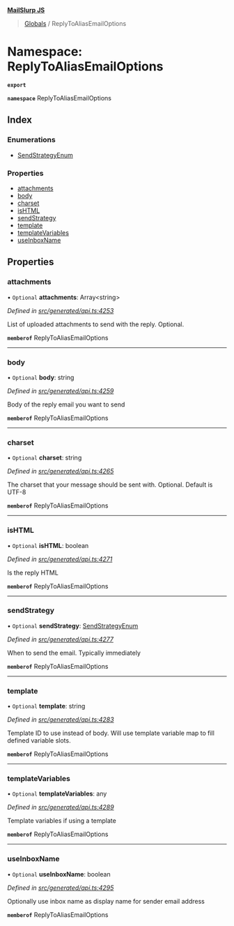 **[MailSlurp JS](../README.md)**

> [Globals](../README.md) / ReplyToAliasEmailOptions

# Namespace: ReplyToAliasEmailOptions

**`export`** 

**`namespace`** ReplyToAliasEmailOptions

## Index

### Enumerations

* [SendStrategyEnum](../enums/replytoaliasemailoptions.sendstrategyenum.md)

### Properties

* [attachments](replytoaliasemailoptions.md#attachments)
* [body](replytoaliasemailoptions.md#body)
* [charset](replytoaliasemailoptions.md#charset)
* [isHTML](replytoaliasemailoptions.md#ishtml)
* [sendStrategy](replytoaliasemailoptions.md#sendstrategy)
* [template](replytoaliasemailoptions.md#template)
* [templateVariables](replytoaliasemailoptions.md#templatevariables)
* [useInboxName](replytoaliasemailoptions.md#useinboxname)

## Properties

### attachments

• `Optional` **attachments**: Array\<string>

*Defined in [src/generated/api.ts:4253](https://github.com/mailslurp/mailslurp-client/blob/5a4fc29/src/generated/api.ts#L4253)*

List of uploaded attachments to send with the reply. Optional.

**`memberof`** ReplyToAliasEmailOptions

___

### body

• `Optional` **body**: string

*Defined in [src/generated/api.ts:4259](https://github.com/mailslurp/mailslurp-client/blob/5a4fc29/src/generated/api.ts#L4259)*

Body of the reply email you want to send

**`memberof`** ReplyToAliasEmailOptions

___

### charset

• `Optional` **charset**: string

*Defined in [src/generated/api.ts:4265](https://github.com/mailslurp/mailslurp-client/blob/5a4fc29/src/generated/api.ts#L4265)*

The charset that your message should be sent with. Optional. Default is UTF-8

**`memberof`** ReplyToAliasEmailOptions

___

### isHTML

• `Optional` **isHTML**: boolean

*Defined in [src/generated/api.ts:4271](https://github.com/mailslurp/mailslurp-client/blob/5a4fc29/src/generated/api.ts#L4271)*

Is the reply HTML

**`memberof`** ReplyToAliasEmailOptions

___

### sendStrategy

• `Optional` **sendStrategy**: [SendStrategyEnum](../enums/replytoaliasemailoptions.sendstrategyenum.md)

*Defined in [src/generated/api.ts:4277](https://github.com/mailslurp/mailslurp-client/blob/5a4fc29/src/generated/api.ts#L4277)*

When to send the email. Typically immediately

**`memberof`** ReplyToAliasEmailOptions

___

### template

• `Optional` **template**: string

*Defined in [src/generated/api.ts:4283](https://github.com/mailslurp/mailslurp-client/blob/5a4fc29/src/generated/api.ts#L4283)*

Template ID to use instead of body. Will use template variable map to fill defined variable slots.

**`memberof`** ReplyToAliasEmailOptions

___

### templateVariables

• `Optional` **templateVariables**: any

*Defined in [src/generated/api.ts:4289](https://github.com/mailslurp/mailslurp-client/blob/5a4fc29/src/generated/api.ts#L4289)*

Template variables if using a template

**`memberof`** ReplyToAliasEmailOptions

___

### useInboxName

• `Optional` **useInboxName**: boolean

*Defined in [src/generated/api.ts:4295](https://github.com/mailslurp/mailslurp-client/blob/5a4fc29/src/generated/api.ts#L4295)*

Optionally use inbox name as display name for sender email address

**`memberof`** ReplyToAliasEmailOptions
